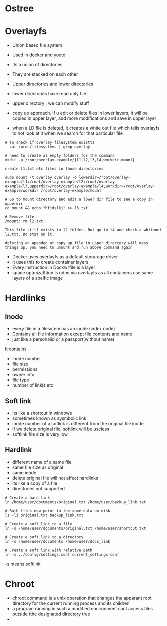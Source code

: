 Ostree
======

# Overlayfs

- Union based file system
- Used in docker and yocto

- Its a union of directories
- They are stacked on each other
- Upper directories and lower directories
- lower directories have read only file
- upper directory , we can modify stuff

- copy up approach. if u edit or delete files in lower layers, it will be copied in upper layer, add more modifications and save in upper layer
- when a LD file is deleted, it creates a white out file which tells overlayfs to not look at it when we search for that particular file


```
# To check if overlay filesystem existts
- cat /proc/filesystems | grep overlay

# need to create al empty folders for the command
mkdir -p /root/overlay-example/{l1,l2,l3,l4,workdir,mount}

create l1.txt etc files in those directories

sudo mount -t overlay overlay -o lowerdir=/root/overlay-example/l1:/root/overlay-example/l2:/root/overlay-example/l3,upperdir=/root/overlay-example/l4,workdir=/root/overlay-example/workdir /root/overlay-example/mount

# Go to mount directory and edit a lower dir file to see a copy in upperdir
cd mount && echo "hfjdslkj" >> l3.txt

# Remove file
/mount: rm l2.txt

This file still exists in l2 folder. But go to l4 and check a whiteout l2.txt. Do stat on it.

deleting an apended or copy up file in upper directory will mess things up. you need to umount and run above command again
```

- Docker uses overlayfs as a default storarage driver
- it uses this to create container layers
- Every instruction in Dockwrfile is a layer
- space optmizatttion is odne via overlayfs as all containers use same layers of a speific image

# Hardlinks

## Inode
- every file in a filesytem has an inode (index node)
- Contains all file information except file contents and name
- just like a personalid or a passport(without name)

It contains
- inode number
- file size
- permissions
- owner info
- file type
- number of linkis etc

## Soft link
- its like a shortcut in windows
- sometimes known as sysmbolic link
- inode number of a soflink is different from the original file inode
- if we delete original file, softlink will be useless
- softlink file size is very low

## Hardlink
- different name of a same file
- same file size as original
- same inode
- delete original file will not affect hardlinks
- its like a copy of a file
- directories not supported

```
# Create a hard link
ln /home/user/documents/original.txt /home/user/backup_link.txt

# Both files now point to the same data on disk
ls -li original.txt backup_link.txt

# Create a soft link to a file
ln -s /home/user/documents/original.txt /home/user/shortcut.txt

# Create a soft link to a directory
ln -s /home/user/documents /home/user/docs_link

# Create a soft link with relative path
ln -s ../config/settings.conf current_settings.conf
```

-s means softlink

# Chroot
- chroot command is a unix operation that changes the apparant root directory for the current running process and its children
- a program running in such a modified encironment cant access files outside tthe designated directory tree
- 

